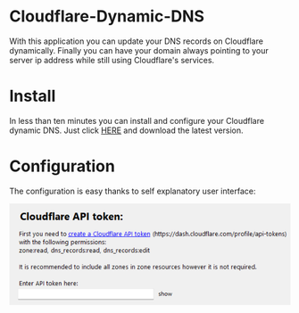 # Cloudflare-Dynamic-DNS
With this application you can update your DNS records on Cloudflare dynamically. Finally you can have your domain always pointing to your server ip address while still
using Cloudflare's services.


# Install
In less than ten minutes you can install and configure your Cloudflare dynamic DNS. Just click [HERE](https://github.com/Random-typ/Cloudflare-Dynamic-DNS/releases) and download the latest version.


# Configuration
The configuration is easy thanks to self explanatory user interface:

![configuration1.png](readme/configuration1.png?raw=true)

